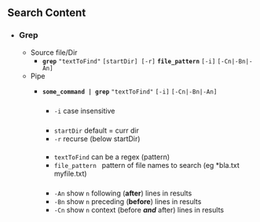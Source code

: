 ## Search Content



- ### Grep
    - Source file/Dir
        - **`grep`** `"textToFind"`  `[startDir] [-r]` **`file_pattern`**   `[-i]`   `[-Cn|-Bn|-An]`
    - Pipe 
        - **`some_command | grep`** `"textToFind"` `[-i]` `[-Cn|-Bn|-An]`        
            ###
            
            - `-i` case insensitive 
            #####
            - `startDir` default = curr dir 
            - `-r` recurse (below startDir)

            ####
            - `textToFind` can be a regex (pattern)
            - `file_pattern ` pattern of file names to search (eg *bla.txt myfile.txt)
            #####
            - `-An` show `n` following (**after**) lines in results
            - `-Bn` show `n` preceding (**before**) lines in results
            - `-Cn` show `n` context (before **_and_** after) lines in results
    
  
